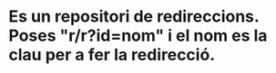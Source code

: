 # Es un repositori de redireccions. Poses "r/r?id=nom" i el nom es la clau per a fer la redirecció.
